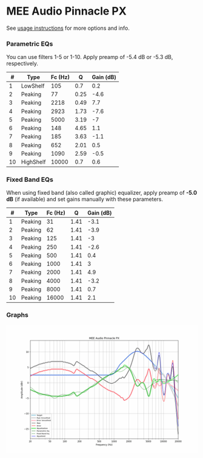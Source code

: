 # MEE Audio Pinnacle PX
See [usage instructions](https://github.com/jaakkopasanen/AutoEq#usage) for more options and info.

### Parametric EQs
You can use filters 1-5 or 1-10. Apply preamp of -5.4 dB or -5.3 dB, respectively.

|   # | Type      |   Fc (Hz) |    Q |   Gain (dB) |
|-----|-----------|-----------|------|-------------|
|   1 | LowShelf  |       105 | 0.7  |         0.2 |
|   2 | Peaking   |        77 | 0.25 |        -4.6 |
|   3 | Peaking   |      2218 | 0.49 |         7.7 |
|   4 | Peaking   |      2923 | 1.73 |        -7.6 |
|   5 | Peaking   |      5000 | 3.19 |        -7   |
|   6 | Peaking   |       148 | 4.65 |         1.1 |
|   7 | Peaking   |       185 | 3.63 |        -1.1 |
|   8 | Peaking   |       652 | 2.01 |         0.5 |
|   9 | Peaking   |      1090 | 2.59 |        -0.5 |
|  10 | HighShelf |     10000 | 0.7  |         0.6 |

### Fixed Band EQs
When using fixed band (also called graphic) equalizer, apply preamp of **-5.0 dB** (if available) and set gains manually with these parameters.

|   # | Type    |   Fc (Hz) |    Q |   Gain (dB) |
|-----|---------|-----------|------|-------------|
|   1 | Peaking |        31 | 1.41 |        -3.1 |
|   2 | Peaking |        62 | 1.41 |        -3.9 |
|   3 | Peaking |       125 | 1.41 |        -3   |
|   4 | Peaking |       250 | 1.41 |        -2.6 |
|   5 | Peaking |       500 | 1.41 |         0.4 |
|   6 | Peaking |      1000 | 1.41 |         3   |
|   7 | Peaking |      2000 | 1.41 |         4.9 |
|   8 | Peaking |      4000 | 1.41 |        -3.2 |
|   9 | Peaking |      8000 | 1.41 |         0.7 |
|  10 | Peaking |     16000 | 1.41 |         2.1 |

### Graphs
![](./MEE%20Audio%20Pinnacle%20PX.png)

